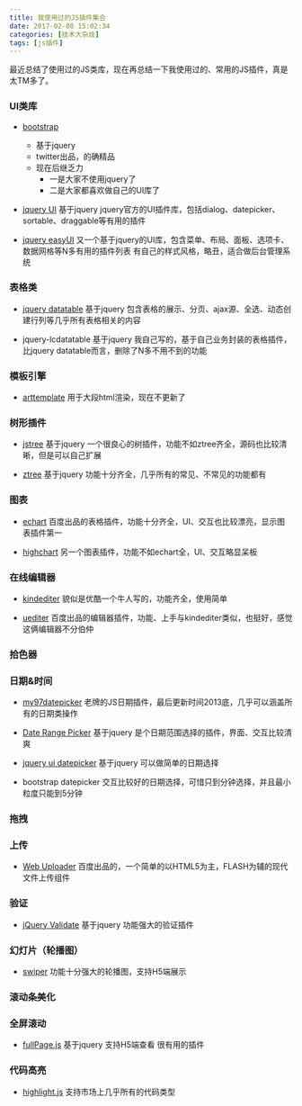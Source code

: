 ```yaml
---
title: 我使用过的JS插件集合
date: 2017-02-08 15:02:34
categories: [技术大杂烩]
tags: [js插件]
---
```


最近总结了使用过的JS类库，现在再总结一下我使用过的、常用的JS插件，真是太TM多了。

### UI类库
* [bootstrap](http://www.bootcss.com/)
	* 基于jquery
	* twitter出品，的确精品
	* 现在后继乏力
		* 一是大家不使用jquery了
		* 二是大家都喜欢做自己的UI库了

* [jquery UI](http://jqueryui.com/)
	基于jquery
	jquery官方的UI插件库，包括dialog、datepicker、sortable、draggable等有用的插件

* [jquery easyUI](http://www.jeasyui.net/)
	又一个基于jquery的UI库，包含菜单、布局、面板、选项卡、数据网格等N多有用的插件列表
	有自己的样式风格，略丑，适合做后台管理系统

### 表格类

* [jquery datatable](http://datatables.club/)
	基于jquery
	包含表格的展示、分页、ajax源、全选、动态创建行列等几乎所有表格相关的内容

* jquery-lcdatatable 
	基于jquery
	我自己写的，基于自己业务封装的表格插件，比jquery datatable而言，删除了N多不用不到的功能

### 模板引擎
* [arttemplate](https://github.com/aui/art-template)
	用于大段html渲染，现在不更新了

### 树形插件
* [jstree](https://www.jstree.com/)
	基于jquery
	一个很良心的树插件，功能不如ztree齐全，源码也比较清晰，但是可以自己扩展

* [ztree](http://www.treejs.cn/v3/main.php#_zTreeInfo)
	基于jquery
	功能十分齐全，几乎所有的常见、不常见的功能都有

### 图表
* [echart](http://echarts.baidu.com/)
	百度出品的表格插件，功能十分齐全，UI、交互也比较漂亮，显示图表插件第一

* [highchart](https://www.hcharts.cn/demo/highcharts)
	另一个图表插件，功能不如echart全，UI、交互略显呆板

### 在线编辑器
* [kindediter](http://kindeditor.net/demo.php)
	貌似是优酷一个牛人写的，功能齐全，使用简单

* [uediter](http://ueditor.baidu.com/website/)
	百度出品的编辑器插件，功能、上手与kindediter类似，也挺好，感觉这俩编辑器不分伯仲

### 拾色器

### 日期&时间
* [my97datepicker](http://www.my97.net/index.asp)
	老牌的JS日期插件，最后更新时间2013底，几乎可以涵盖所有的日期类操作

* [Date Range Picker](http://www.daterangepicker.com/)
	基于jquery
	是个日期范围选择的插件，界面、交互比较清爽

* [jquery ui datepicker](http://jqueryui.com/datepicker/)
	基于jquery
	可以做简单的日期选择

* bootstrap datepicker
	交互比较好的日期选择，可惜只到分钟选择，并且最小粒度只能到5分钟

### 拖拽

### 上传
* [Web Uploader](http://fex.baidu.com/webuploader/)
	百度出品的，一个简单的以HTML5为主，FLASH为辅的现代文件上传组件

### 验证
* [jQuery Validate](http://plugins.jquery.com/validate/)
	基于jquery
	功能强大的验证插件

### 幻灯片（轮播图）
* [swiper](http://www.swiper.com.cn/)
	功能十分强大的轮播图，支持H5端展示

### 滚动条美化

### 全屏滚动
* [fullPage.js](http://www.dowebok.com/77.html)
	基于jquery
	支持H5端查看
	很有用的插件

### 代码高亮
* [highlight.js](https://highlightjs.org/)
	支持市场上几乎所有的代码类型






